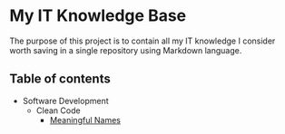 # My IT Knowledge Base

The purpose of this project is to contain all my IT knowledge I consider worth saving in a single repository using Markdown language.

## Table of contents

- Software Development
	- Clean Code
		- [Meaningful Names](./software-development/clean-code/meaningful-names.md)